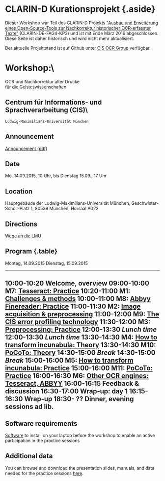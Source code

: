 <!-- zuletzt akualisiert: -->
<!-- 2016-02-23, Uwe Springmann -->

# **CLARIN-D Kurationsprojekt** {.aside}
Dieser Workshop war Teil des CLARIN-D Projekts
["Ausbau und Erweiterung eines Open-Source-Tools
zur Nachkorrektur historischer OCR-erfasster Texte"][KP4-3]
(CLARIN-DE-FAG4-KP3) und ist mit Ende März 2016
abgeschlossen. Diese Seite ist daher historisch
und wird nicht mehr aktualisiert.

Der aktuelle Projektstand ist auf Github unter
[CIS OCR Group][cisocrgroup] verfügbar.

[KP4-3]: http://clarin-d.de/de/kurationsprojekt-4-3-klassische-philologie
[cisocrgroup]: https://github.com/cisocrgroup


# Workshop:\
OCR und Nachkorrektur alter Drucke\
für die Geisteswissenschaften

## Centrum für Informations- und Sprachverarbeitung (CIS)\
    Ludwig-Maximilians-Universität München

## Announcement

[Announcement (pdf)][announce]

[announce]: workshop.pdf

## Date
Mo. 14.09.2015, 10 Uhr, bis Dienstag 15.09., 17 Uhr

## Location
Hauptgebäude der Ludwig-Maximilians-Universität München,
Geschwister-Scholl-Platz 1, 80539 München, Hörsaal A022

## Directions

[Wege an die LMU][lmu]

[lmu]: <http://www.uni-muenchen.de/ueber_die_lmu/standorte/wege/index.html>

## Program {.table}

Montag,  14.09.2015                                           Dienstag,  15.09.2015
------------  -------------------------------------------     ------------  --------------------------
10:00-10:20   Welcome, overview                               09:00-10:00   M7: [Tesseract: Practice][m7]
10:20-11:00   M1: [Challenges & methods][m1]                  10:00-11:00   M8: [Abbyy Finereader: Practice][m8]
11:00-11:30   M2: [Image acquisition & preprocessing][m2]     11:00-12:00   M9: [The CIS error profiling technology][m9]
11:30-12:00   M3: [Preprocessing: Practice][m3]
12:00-13:30   *Lunch time*                                    12:00-13:30   *Lunch time*
13:30-14:30   M4: [How to transform incunabula: Theory][m4]   13:30-14:30   M10: [PoCoTo: Theory][m10]
14:30-15:00   *Break*                                         14:30-15:00   *Break*
15:00-16:00   M5: [How to transform incunabula: Practice][m5] 15:00-16:00   M11: [PoCoTo: Practice][m11]
16:00-16:30   M6: [Other OCR engines: Tesseract, ABBYY][m6]   16:00-16:15   Feedback & discussion
16:30-17:00   Wrap-up: day 1                                  16:15-16:30   Wrap-up
18:30- ??     Dinner, evening sessions ad lib.
----------------------------------------------------------------------------------------------------

 
[m1]: http://www.cis.lmu.de/ocrworkshop/data/slides/m1-challenges.pdf
[m2]: http://www.cis.lmu.de/ocrworkshop/data/slides/m2-preprocessing.pdf
[m3]: http://www.cis.lmu.de/ocrworkshop/data/slides/m3-preprocessing-practice.pdf
[m4]: http://www.cis.lmu.de/ocrworkshop/data/slides/m4-incunabula.pdf
[m5]: http://www.cis.lmu.de/ocrworkshop/data/slides/m5-incunabula-practice.pdf
[m6]: http://www.cis.lmu.de/ocrworkshop/data/slides/m6-abbyy-tesseract.pdf
[m7]: http://www.cis.lmu.de/ocrworkshop/data/slides/m7-tesseract-practice.pdf
[m8]: http://www.cis.lmu.de/ocrworkshop/data/slides/m8-abbyy-practice.pdf
[m9]: http://www.cis.lmu.de/ocrworkshop/data/slides/m9-CIS-profiling.pdf
[m10]: http://www.cis.lmu.de/ocrworkshop/data/slides/m10-pocoto.pdf
[m11]: http://www.cis.lmu.de/ocrworkshop/data/slides/m11-pocoto-practice.pdf

## Software requirements
[Software][software] to install on your laptop before the workshop to enable an active participation in the practice sessions

[software]: m0-software.html

## Additional data
You can browse and download the presentation slides, manuals, and data needed for the practice sessions
[here][data].
 
[data]: http://www.cis.lmu.de/ocrworkshop/data 
